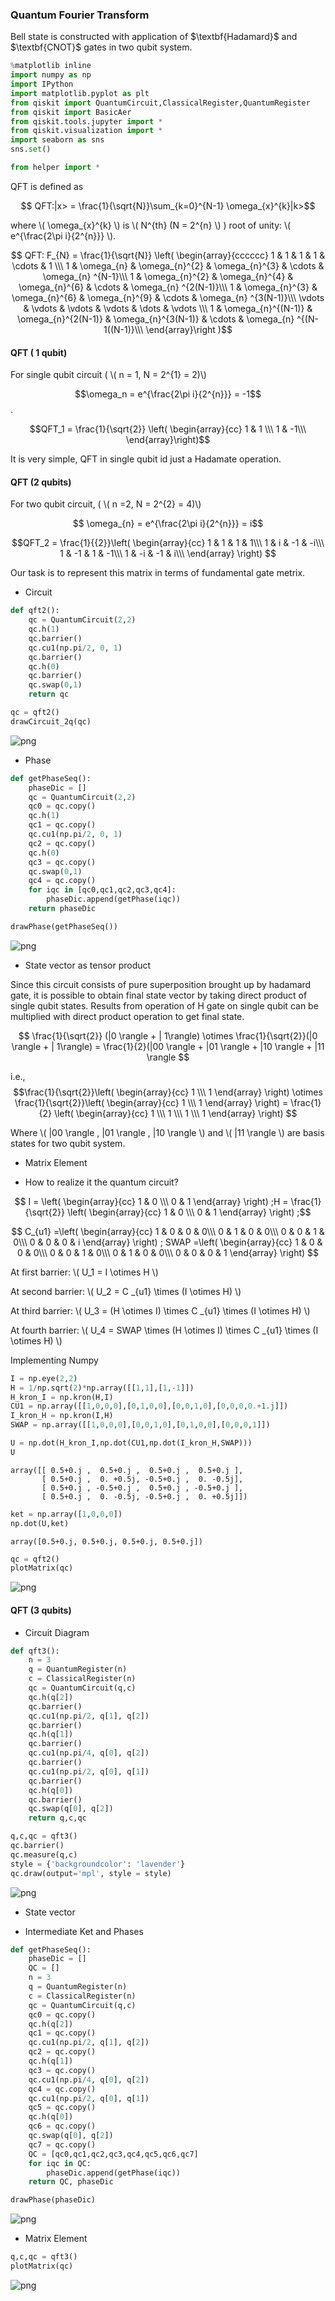 ### Quantum Fourier Transform 

<div class="alert alert-block alert-info">
Bell state is constructed with application of $\textbf{Hadamard}$ and $\textbf{CNOT}$ gates in two qubit system.
</div>


```python
%matplotlib inline
import numpy as np
import IPython
import matplotlib.pyplot as plt
from qiskit import QuantumCircuit,ClassicalRegister,QuantumRegister
from qiskit import BasicAer
from qiskit.tools.jupyter import *
from qiskit.visualization import *
import seaborn as sns
sns.set()
```


```python
from helper import *
```

QFT is defined as

$$ QFT:|x> = \frac{1}{\sqrt{N}}\sum_{k=0}^{N-1} \omega_{x}^{k}|k>$$

where \\( \omega_{x}^{k} \\) is \\( N^{th} (N = 2^{n} \\) ) root of unity: \\( e^{\frac{2\pi i}{2^{n}}} \\).

$$ QFT: F_{N} =  \frac{1}{\sqrt{N}} \left( \begin{array}{cccccc}
    1  &         1   &        1       &     1          &   \cdots   &  1   \\\
    1  &  \omega_{n} & \omega_{n}^{2} & \omega_{n}^{3} &   \cdots   & \omega_{n} ^{N-1}\\\
    1  &  \omega_{n}^{2} & \omega_{n}^{4} & \omega_{n}^{6} &   \cdots   & \omega_{n} ^{2(N-1)}\\\
    1  &  \omega_{n}^{3} & \omega_{n}^{6} & \omega_{n}^{9} &   \cdots   & \omega_{n} ^{3(N-1)}\\\
   \vdots  & \vdots  & \vdots         & \vdots         &    \dots   & \vdots \\\
   1  &  \omega_{n}^{(N-1)} & \omega_{n}^{2(N-1)} & \omega_{n}^{3(N-1)} &   \cdots   & \omega_{n} ^{(N-1((N-1)}\\\
\end{array}\right )$$





#### QFT ( 1 qubit)


For single qubit circuit ( \\( n = 1, N = 2^{1} = 2)\\)


$$\omega_n = e^{\frac{2\pi i}{2^{n}}} = -1$$.


$$QFT_1 = \frac{1}{\sqrt{2}} \left( \begin{array}{cc}
    1  &   1 \\\
    1  &  -1\\\
\end{array}\right)$$
    
    
It is very simple, QFT in single qubit id just a Hadamate operation.


#### QFT (2 qubits)

For two qubit circuit, ( \\( n =2, N = 2^{2} = 4)\\)


$$ \omega_{n} = e^{\frac{2\pi i}{2^{n}}} = i$$

$$QFT_2 = \frac{1}{{2}}\left( \begin{array}{cc}
    1  &   1  &  1  &   1\\\
    1  &   i  &  -1  &  -i\\\
    1  &   -1  &  1  &   -1\\\
    1  &  -i  &  -1  &  i\\\
\end{array} \right) $$
 
Our task is to represent this matrix in terms of fundamental gate metrix.

- Circuit


```python
def qft2():
    qc = QuantumCircuit(2,2)
    qc.h(1)
    qc.barrier()
    qc.cu1(np.pi/2, 0, 1)
    qc.barrier()
    qc.h(0)
    qc.barrier()
    qc.swap(0,1)
    return qc
```


```python
qc = qft2()
drawCircuit_2q(qc)
```




![png](output_9_0.png)



- Phase


```python
def getPhaseSeq():
    phaseDic = []
    qc = QuantumCircuit(2,2)
    qc0 = qc.copy()
    qc.h(1)
    qc1 = qc.copy()
    qc.cu1(np.pi/2, 0, 1)
    qc2 = qc.copy()
    qc.h(0)
    qc3 = qc.copy()
    qc.swap(0,1)
    qc4 = qc.copy()
    for iqc in [qc0,qc1,qc2,qc3,qc4]:
        phaseDic.append(getPhase(iqc))
    return phaseDic    
```


```python
drawPhase(getPhaseSeq())
```


![png](output_14_0.png)


- State vector as tensor product

Since this circuit consists of pure superposition brought up by hadamard gate, it is possible to obtain final state vector by taking direct product of single qubit states. Results from operation of H gate on single qubit can be multiplied with direct product operation to get final state.
    
$$ \frac{1}{\sqrt{2}} (|0 \rangle + | 1\rangle) \otimes \frac{1}{\sqrt{2}}(|0 \rangle + | 1\rangle) = \frac{1}{2}(|00 \rangle + |01 \rangle + |10 \rangle + |11 \rangle $$
    

i.e., $$\frac{1}{\sqrt{2}}\left( \begin{array}{cc}
    1   \\\
    1 
\end{array} \right) \otimes \frac{1}{\sqrt{2}}\left( \begin{array}{cc}
    1   \\\
    1 
\end{array} \right)  = \frac{1}{2} \left( \begin{array}{cc}
    1   \\\
    1 \\\
    1 \\\
    1
\end{array} \right) $$

Where \\( |00 \rangle , |01 \rangle , |10 \rangle \\) and \\( |11 \rangle \\) are basis states for two qubit system.


- Matrix Element

- How to realize it the quantum circuit?


    
    
$$ I = \left( \begin{array}{cc}
    1  &   0 \\\
    0  &   1
\end{array} \right) ;H = \frac{1}{\sqrt{2}} \left( \begin{array}{cc}
    1  &   0 \\\
    0  &   1
\end{array} \right) ;$$

$$ C_{u1} =\left( \begin{array}{cc}
1 & 0 & 0 & 0\\\
0 & 1 & 0 & 0\\\
0 & 0 & 1 & 0\\\
0 & 0 & 0 & i
\end{array} \right) ; SWAP =\left( \begin{array}{cc}
1 & 0 & 0 & 0\\\
0 & 0 & 1 & 0\\\
0 & 1 & 0 & 0\\\
0 & 0 & 0 & 1
\end{array} \right) $$


At first barrier: \\( U_1 = I \otimes H \\)
    
At second barrier: \\( U_2 =  C _{u1} \times (I \otimes H) \\)
    
At third barrier: \\( U_3 = (H \otimes I) \times C _{u1} \times (I \otimes H) \\)    

At fourth barrier: \\( U_4 =  SWAP \times (H \otimes I) \times C _{u1} \times (I \otimes H) \\)     

Implementing Numpy


```python
I = np.eye(2,2)
H = 1/np.sqrt(2)*np.array([[1,1],[1,-1]])
H_kron_I = np.kron(H,I)
CU1 = np.array([[1,0,0,0],[0,1,0,0],[0,0,1,0],[0,0,0,0.+1.j]])
I_kron_H = np.kron(I,H)
SWAP = np.array([[1,0,0,0],[0,0,1,0],[0,1,0,0],[0,0,0,1]])
```


```python
U = np.dot(H_kron_I,np.dot(CU1,np.dot(I_kron_H,SWAP)))
U
```




    array([[ 0.5+0.j ,  0.5+0.j ,  0.5+0.j ,  0.5+0.j ],
           [ 0.5+0.j ,  0. +0.5j, -0.5+0.j ,  0. -0.5j],
           [ 0.5+0.j , -0.5+0.j ,  0.5+0.j , -0.5+0.j ],
           [ 0.5+0.j ,  0. -0.5j, -0.5+0.j ,  0. +0.5j]])




```python
ket = np.array([1,0,0,0])
np.dot(U,ket)
```




    array([0.5+0.j, 0.5+0.j, 0.5+0.j, 0.5+0.j])




```python
qc = qft2()
plotMatrix(qc)
```


![png](output_23_0.png)


#### QFT (3 qubits)

- Circuit Diagram


```python
def qft3():
    n = 3
    q = QuantumRegister(n)
    c = ClassicalRegister(n)
    qc = QuantumCircuit(q,c)
    qc.h(q[2])
    qc.barrier()
    qc.cu1(np.pi/2, q[1], q[2])
    qc.barrier()
    qc.h(q[1])
    qc.barrier()
    qc.cu1(np.pi/4, q[0], q[2])
    qc.barrier()
    qc.cu1(np.pi/2, q[0], q[1])
    qc.barrier()
    qc.h(q[0])
    qc.barrier()
    qc.swap(q[0], q[2])
    return q,c,qc
```


```python
q,c,qc = qft3()
qc.barrier()
qc.measure(q,c)
style = {'backgroundcolor': 'lavender'}
qc.draw(output='mpl', style = style)
```




![png](output_26_0.png)


- State vector


- Intermediate Ket and Phases


```python
def getPhaseSeq():
    phaseDic = []
    QC = []
    n = 3
    q = QuantumRegister(n)
    c = ClassicalRegister(n)
    qc = QuantumCircuit(q,c)
    qc0 = qc.copy()
    qc.h(q[2])
    qc1 = qc.copy()
    qc.cu1(np.pi/2, q[1], q[2])
    qc2 = qc.copy()
    qc.h(q[1])
    qc3 = qc.copy()
    qc.cu1(np.pi/4, q[0], q[2])
    qc4 = qc.copy()
    qc.cu1(np.pi/2, q[0], q[1])
    qc5 = qc.copy()
    qc.h(q[0])
    qc6 = qc.copy()
    qc.swap(q[0], q[2])
    qc7 = qc.copy()
    QC = [qc0,qc1,qc2,qc3,qc4,qc5,qc6,qc7]
    for iqc in QC:
        phaseDic.append(getPhase(iqc))
    return QC, phaseDic    
```



```python
drawPhase(phaseDic)
```


![png](output_35_0.png)


- Matrix Element


```python
q,c,qc = qft3()
plotMatrix(qc)
```


![png](output_37_0.png)

